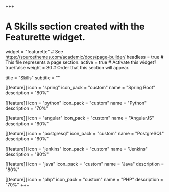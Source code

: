 +++
# A Skills section created with the Featurette widget.
widget = "featurette"  # See https://sourcethemes.com/academic/docs/page-builder/
headless = true  # This file represents a page section.
active = true  # Activate this widget? true/false
weight = 30  # Order that this section will appear.

title = "Skills"
subtitle = ""

[[feature]]
  icon = "spring"
  icon_pack = "custom"
  name = "Spring Boot"
  description = "80%"

[[feature]]
  icon = "python"
  icon_pack = "custom"
  name = "Python"
  description = "70%"

[[feature]]
  icon = "angular"
  icon_pack = "custom"
  name = "AngularJS"
  description = "60%"

[[feature]]
  icon = "postgresql"
  icon_pack = "custom"
  name = "PostgreSQL"
  description = "60%"

[[feature]]
  icon = "jenkins"
  icon_pack = "custom"
  name = "Jenkins"
  description = "80%"

[[feature]]
  icon = "java"
  icon_pack = "custom"
  name = "Java"
  description = "80%"

[[feature]]
  icon = "php"
  icon_pack = "custom"
  name = "PHP"
  description = "70%"
+++